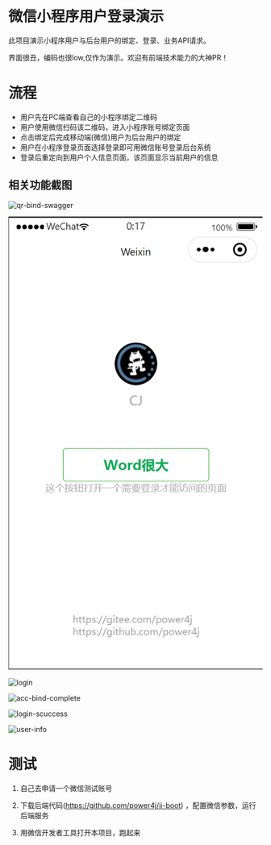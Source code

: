 # 微信小程序用户登录演示

此项目演示小程序用户与后台用户的绑定、登录、业务API请求。

界面很丑，编码也很low,仅作为演示。欢迎有前端技术能力的大神PR！



# 流程

- 用户先在PC端查看自己的小程序绑定二维码
- 用户使用微信扫码该二维码，进入小程序账号绑定页面
- 点击绑定后完成移动端(微信)用户为后台用户的绑定
- 用户在小程序登录页面选择登录即可用微信账号登录后台系统
- 登录后重定向到用户个人信息页面，该页面显示当前用户的信息



## 相关功能截图

![qr-bind-swagger](http://picdn.eta.pub/img/qr-bind-swagger.png)



![ui-main](docs/screen/index.png)





![login](http://picdn.eta.pub/img/login.png)



![acc-bind-complete](http://picdn.eta.pub/img/acc-bind-complete.png)

![login-scuccess](http://picdn.eta.pub/img/login-scuccess.png)



![user-info](http://picdn.eta.pub/img/user-info.png)



# 测试

1. 自己去申请一个微信测试账号

2. 下载后端代码(https://github.com/power4j/ji-boot) ，配置微信参数，运行后端服务
3. 用微信开发者工具打开本项目，跑起来



